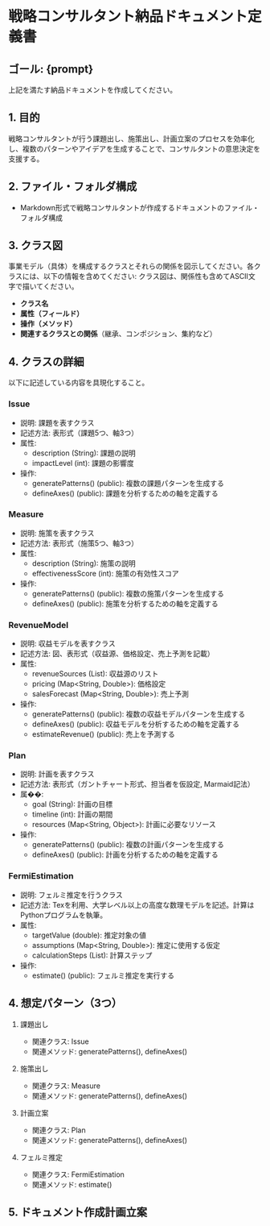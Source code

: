 # 戦略コンサルタント納品ドキュメント定義書

## ゴール: {prompt}
上記を満たす納品ドキュメントを作成してください。

## 1. 目的

戦略コンサルタントが行う課題出し、施策出し、計画立案のプロセスを効率化し、複数のパターンやアイデアを生成することで、コンサルタントの意思決定を支援する。

## 2. ファイル・フォルダ構成

- Markdown形式で戦略コンサルタントが作成するドキュメントのファイル・フォルダ構成


## 3. クラス図

事業モデル（具体）を構成するクラスとそれらの関係を図示してください。各クラスには、以下の情報を含めてください:
クラス図は、関係性も含めてASCII文字で描いてください。
- **クラス名**
- **属性（フィールド）**
- **操作（メソッド）**
- **関連するクラスとの関係**（継承、コンポジション、集約など）

## 4. クラスの詳細

以下に記述している内容を具現化すること。

### Issue
- 説明: 課題を表すクラス
- 記述方法: 表形式（課題5つ、軸3つ）
- 属性:
  - description (String): 課題の説明
  - impactLevel (int): 課題の影響度
- 操作:
  - generatePatterns() (public): 複数の課題パターンを生成する
  - defineAxes() (public): 課題を分析するための軸を定義する

### Measure
- 説明: 施策を表すクラス
- 記述方法: 表形式（施策5つ、軸3つ）
- 属性:
  - description (String): 施策の説明
  - effectivenessScore (int): 施策の有効性スコア
- 操作: 
  - generatePatterns() (public): 複数の施策パターンを生成する
  - defineAxes() (public): 施策を分析するための軸を定義する


### RevenueModel
- 説明: 収益モデルを表すクラス
- 記述方法: 図、表形式（収益源、価格設定、売上予測を記載）
- 属性:
  - revenueSources (List<String>): 収益源のリスト
  - pricing (Map<String, Double>): 価格設定
  - salesForecast (Map<String, Double>): 売上予測
- 操作:
  - generatePatterns() (public): 複数の収益モデルパターンを生成する
  - defineAxes() (public): 収益モデルを分析するための軸を定義する
  - estimateRevenue() (public): 売上を予測する

### Plan
- 説明: 計画を表すクラス  
- 記述方法: 表形式（ガントチャート形式、担当者を仮設定, Marmaid記法）
- 属��:
  - goal (String): 計画の目標
  - timeline (int): 計画の期間
  - resources (Map<String, Object>): 計画に必要なリソース
- 操作:
  - generatePatterns() (public): 複数の計画パターンを生成する
  - defineAxes() (public): 計画を分析するための軸を定義する

### FermiEstimation
- 説明: フェルミ推定を行うクラス
- 記述方法: Texを利用、大学レベル以上の高度な数理モデルを記述。計算はPythonプログラムを執筆。
- 属性: 
  - targetValue (double): 推定対象の値
  - assumptions (Map<String, Double>): 推定に使用する仮定 
  - calculationSteps (List<String>): 計算ステップ
- 操作:
  - estimate() (public): フェルミ推定を実行する

## 4. 想定パターン（3つ）
1. 課題出し
   - 関連クラス: Issue
   - 関連メソッド: generatePatterns(), defineAxes()

2. 施策出し  
   - 関連クラス: Measure
   - 関連メソッド: generatePatterns(), defineAxes()

3. 計画立案
   - 関連クラス: Plan 
   - 関連メソッド: generatePatterns(), defineAxes()

4. フェルミ推定
   - 関連クラス: FermiEstimation
   - 関連メソッド: estimate()

## 5. ドキュメント作成計画立案